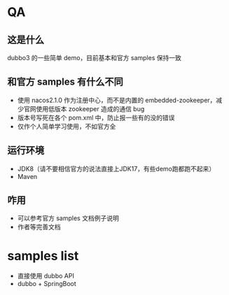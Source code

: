 # QA
## 这是什么
dubbo3 的一些简单 demo，目前基本和官方 samples 保持一致
## 和官方 samples 有什么不同
+ 使用 nacos2.1.0 作为注册中心，而不是内置的 embedded-zookeeper，减少官网使用低版本 zookeeper 造成的通信 bug
+ 版本号写死在各个 pom.xml 中，防止报一些有的没的错误
+ 仅作个人简单学习使用，不如官方全
## 运行环境
+ JDK8（请不要相信官方的说法直接上JDK17，有些demo跑都跑不起来）
+ Maven
## 咋用
+ 可以参考官方 samples 文档例子说明
+ 作者等完善文档

# samples list
+ 直接使用 dubbo API
+ dubbo + SpringBoot
